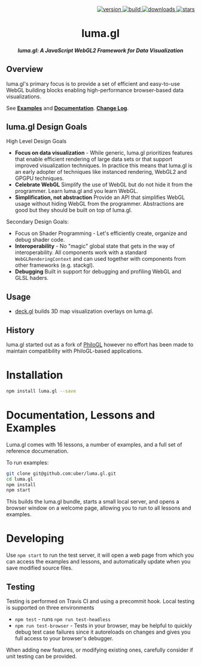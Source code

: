 <p align="right">
  <a href="https://npmjs.org/package/luma.gl">
    <img src="https://img.shields.io/npm/v/luma.gl.svg?style=flat-square" alt="version" />
  </a>
  <a href="https://travis-ci.org/uber/luma.gl">
    <img src="https://img.shields.io/travis/uber/luma.gl/master.svg?style=flat-square" alt="build" />
  </a>
  <a href="https://npmjs.org/package/luma.gl">
    <img src="https://img.shields.io/npm/dm/luma.gl.svg?style=flat-square" alt="downloads" />
  </a>
  <a href="http://starveller.sigsev.io/uber/luma.gl">
    <img src="http://starveller.sigsev.io/api/repos/uber/luma.gl/badge" alt="stars" />
  </a>
</p>

<h1 align="center">luma.gl</h1>

<h5 align="center">luma.gl: A JavaScript WebGL2 Framework for Data Visualization</h5>

## Overview

luma.gl's primary focus is to provide a set of efficient and easy-to-use WebGL building blocks enabling high-performance browser-based data visualizations.

See
[**Examples**](http://uber.github.io/luma.gl/) and
[**Documentation**](http://uber.github.io/luma.gl/docs/).
[**Change Log**](https://github.com/uber/luma.gl/blob/master/CHANGELOG.md).


## luma.gl Design Goals

High Level Design Goals
- **Focus on data visualization** - While generic, luma.gl prioritizes features that enable efficient rendering of large data sets or that support improved visualization techniques. In practice this means that luma.gl is an early adopter of techniques like instanced rendering, WebGL2 and GPGPU techniques.
- **Celebrate WebGL** Simplify the use of WebGL but do not hide it from the programmer. Learn luma.gl and you learn WebGL.
- **Simplification, not abstraction** Provide an API that simplifies WebGL usage without hiding WebGL from the programmer. Abstractions are good but they should be built on top of luma.gl.

Secondary Design Goals:
- Focus on Shader Programming - Let's efficiently create, organize and debug shader code.
- **Interoperability** - No "magic" global state that gets in the way of interoperability. All components work with a standard `WebGLRenderingContext` and can used together with components from other frameworks (e.g. stackgl).
- **Debugging** Built in support for debugging and profiling WebGL and GLSL haders.


## Usage

* [deck.gl](https://github.com/uber/deck.gl) builds 3D map visualization
  overlays on luma.gl.


## History

luma.gl started out as a fork of
[PhiloGL](https://github.com/philogb/philogl) however no effort has been
made to maintain compatibility with PhiloGL-based applications.


# Installation

```sh
npm install luma.gl --save
```

# Documentation, Lessons and Examples

Luma.gl comes with 16 lessons, a number of examples, and a full set of
reference documenation.

To run examples:
```sh
git clone git@github.com:uber/luma.gl.git
cd luma.gl
npm install
npm start
```
This builds the luma.gl bundle, starts a small local server, and opens a browser window on a welcome page, allowing you to run to all lessons and examples.


# Developing

Use `npm start` to run the test server, it will open a web page from which
you can access the examples and lessons, and automatically update when you
save modified source files.


## Testing

Testing is performed on Travis CI and using a precommit hook. Local testing is
supported on three environments
* `npm test` - runs `npm run test-headless`
* `npm run test-browser` - Tests in your browser, may be helpful
  to quickly debug test case failures since it autoreloads on changes and
  gives you full access to your browser's debugger.

When adding new features, or modifying existing ones, carefully consider if
unit testing can be provided.
